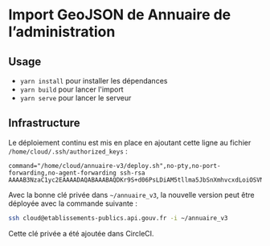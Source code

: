 # Import GeoJSON de Annuaire de l’administration

## Usage

* `yarn install` pour installer les dépendances
* `yarn build` pour lancer l'import
* `yarn serve` pour lancer le serveur

## Infrastructure

Le déploiement continu est mis en place en ajoutant cette ligne au fichier `/home/cloud/.ssh/authorized_keys` :

```
command="/home/cloud/annuaire-v3/deploy.sh",no-pty,no-port-forwarding,no-agent-forwarding ssh-rsa AAAAB3NzaC1yc2EAAAADAQABAAABAQDKr9S+d06PsLDiAM5tllma5JbSnXmhvcxdLoiOSVN9qFHhaqfLIDWut24FTlf+wNpEix+GE+Poaft6fPEIjuHQwtll2Ll2QhRh8zERE9bKvBv2z86uRca4ZVDQW3xPZv7kQ4sDa12tCPNYSLOi5MXhayRULY+BrIER7p7Bo1GidCLssufjk8PAPc+5PUvuUKvJAONwHfHPqgI8QJqhtk1LTh9DvMJV+Ol/FaZgnt5ZGLmsVq2kFYrWUOHF9LezisKbJAuGyWXxWFsPRoi1fMjDAcOy0BwP0OB+DJlrJCL3xibLyjODDUwYw7hBf59qaJlyMRYH86Kaxx96qkH24/St
```

Avec la bonne clé privée dans `~/annuaire_v3`, la nouvelle version peut être déployée avec la commande suivante :

```bash
ssh cloud@etablissements-publics.api.gouv.fr -i ~/annuaire_v3
```

Cette clé privée a été ajoutée dans CircleCI.
